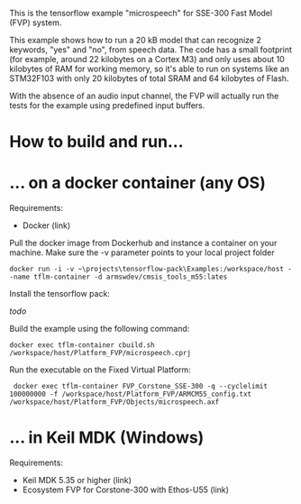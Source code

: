 This is the tensorflow example "microspeech" for SSE-300 Fast Model (FVP) system.

This example shows how to run a 20 kB model that can recognize 2 keywords, "yes" and "no", from speech data. The code has a small footprint (for example, around 22 kilobytes on a Cortex M3) and only uses about 10 kilobytes of RAM for working memory, so it's able to run on systems like an STM32F103 with only 20 kilobytes of total SRAM and 64 kilobytes of Flash.

With the absence of an audio input channel, the FVP will actually run the tests for the example using predefined input buffers.

# How to build and run...

# ... on a docker container (any OS)

Requirements:
- Docker (link)

Pull the docker image from Dockerhub and instance a container on your machine. Make sure the -v parameter points to your local project folder 
```
docker run -i -v ~\projects\tensorflow-pack\Examples:/workspace/host --name tflm-container -d armswdev/cmsis_tools_m55:lates
```

Install the tensorflow pack:

_todo_

Build the example using the following command:
```
docker exec tflm-container cbuild.sh /workspace/host/Platform_FVP/microspeech.cprj
```

Run the executable on the Fixed Virtual Platform:
```
 docker exec tflm-container FVP_Corstone_SSE-300 -q --cyclelimit 100000000 -f /workspace/host/Platform_FVP/ARMCM55_config.txt /workspace/host/Platform_FVP/Objects/microspeech.axf
```






# ... in Keil MDK (Windows)

Requirements:
- Keil MDK 5.35 or higher (link)
- Ecosystem FVP for Corstone-300 with Ethos-U55 (link)


